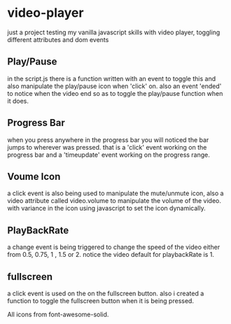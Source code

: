 # video-player

just a project testing my vanilla javascript skills with video player, toggling different attributes and dom events

## Play/Pause

in the script.js there is a function written with an event to toggle this and also manipulate the play/pause icon when 'click' on. also an event 'ended' to notice when the video end
so as to toggle the play/pause function when it does.

## Progress Bar

when you press anywhere in the progress bar you will noticed the bar jumps to wherever was pressed. that is a 'click' event working on the progress bar and a 'timeupdate' event working on the 
progress range.


## Voume Icon

a click event is also being used to manipulate the  mute/unmute icon, also a video attribute called video.volume to manipulate the volume of the video. with variance in the icon using javascript 
to set the icon  dynamically.


## PlayBackRate

a change event is being triggered to change the speed of the video either from 0.5, 0.75, 1 , 1.5 or 2. notice the video default for playbackRate is 1.


## fullscreen

a click event is used on the on the fullscreen button. also i created a function to toggle the fullscreen button when it is being pressed.



All icons from font-awesome-solid.


